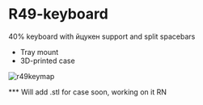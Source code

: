 # R49-keyboard
40% keyboard with йцукен support and split spacebars
- Tray mount
- 3D-printed case

![r49keymap](https://user-images.githubusercontent.com/98476799/186765596-580d37ca-7c39-43cb-80ee-ce73b63a09ef.jpg)

*** Will add .stl for case soon, working on it RN
